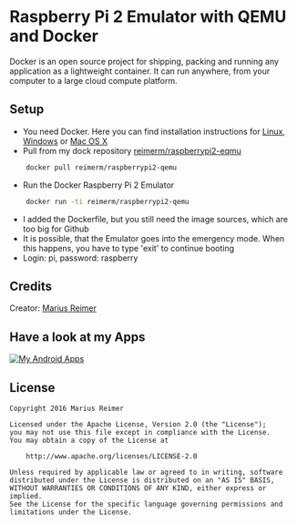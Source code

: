 # Raspberry Pi 2 Emulator with QEMU and Docker

Docker is an open source project for shipping, packing and running any application as a lightweight container. It can run anywhere, from your computer to a large cloud compute platform. 

## Setup
* You need Docker. Here you can find installation instructions for [Linux](https://docs.docker.com/engine/installation/linux/), [Windows](https://docs.docker.com/engine/installation/windows/) or [Mac OS X](https://docs.docker.com/engine/installation/mac/)
* Pull from my dock repository [reimerm/raspberrypi2-eqmu](https://hub.docker.com/r/reimerm/raspberrypi2-qemu/)
``` sh
    docker pull reimerm/raspberrypi2-qemu
```
* Run the Docker Raspberry Pi 2 Emulator
``` sh
    docker run -ti reimerm/raspberrypi2-qemu
```
* I added the Dockerfile, but you still need the image sources, which are too big for Github
* It is possible, that the Emulator goes into the emergency mode. When this happens, you have to type 'exit' to continue booting
* Login: pi, password: raspberry

## Credits
Creator: [Marius Reimer](https://hammerize.com)

## Have a look at my Apps
<a href='https://play.google.com/store/apps/developer?id=Umur+Coskun+%26+Marius+Reimer'><img alt='My Android Apps' src='https://play.google.com/intl/en_us/badges/images/generic/en_badge_web_generic.png'/></a>

## License
    Copyright 2016 Marius Reimer

    Licensed under the Apache License, Version 2.0 (the "License");
    you may not use this file except in compliance with the License.
    You may obtain a copy of the License at

        http://www.apache.org/licenses/LICENSE-2.0

    Unless required by applicable law or agreed to in writing, software
    distributed under the License is distributed on an "AS IS" BASIS,
    WITHOUT WARRANTIES OR CONDITIONS OF ANY KIND, either express or implied.
    See the License for the specific language governing permissions and
    limitations under the License.
